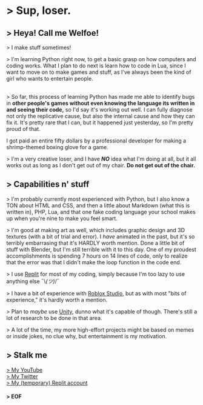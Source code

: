 # > Sup, loser.

## > Heya! Call me Welfoe!

\> I make stuff sometimes!

\> I'm learning Python right now, to get a basic grasp on how computers and coding works. What I plan to do next is learn how to code in Lua, since I want to move on to make games and stuff, as I've always been the kind of girl who wants to entertain people. <br> <br>

\> So far, this process of learning Python has made me able to identify bugs in **other people's games without even knowing the language its written in and seeing their code,** so I'd say it's working out well. I can fully diagnose not only the replicative cause, but also the internal cause and how they can fix it. It's pretty rare that I can, but it happened just yesterday, so I'm pretty proud of that.

I got paid an entire fifty dollars by a professional developer for making a shrimp-themed boxing glove for a game.

\> I'm a very creative loser, and I have ***NO*** idea what I'm doing at all, but it all works out as long as I don't get out of my chair. **Do not get out of the chair.**

## > Capabilities n' stuff

\> I'm probably currently most experienced with Python, but I also know a TON about HTML and CSS, and then a little about Markdown (what this is written in), PHP, Lua, and that one fake coding language your school makes up when you're nine to make you feel smart.

\> I'm good at making art as well, which includes graphic design and 3D textures (with a bit of trial and error). I *have* animated in the past, but it's so terribly embarrasing that it's HARDLY worth mention. Done a little bit of stuff with Blender, but I'm still terrible with it to this day. One of my proudest accomplishments is spending 7 hours on 14 lines of code, only to realize that the error was that I didn't make the loop function in the code end.

\> I use <a href="https://replit.com/~">Replit</a> for most of my coding, simply because I'm too lazy to use anything else ¯\\_(ツ)_/¯

\> I have a bit of experience with <a href="https://www.roblox.com/create">Roblox Studio</a>, but as with most "bits of experience," it's hardly worth a mention.

\> Plan to *maybe* use <a href="https://unity.com/">Unity</a>, dunno what it's capable of though. There's still a lot of research to be done in that area.

\> A lot of the time, my more high-effort projects might be based on memes or inside jokes, no clue why, but entertainment is my motivation.

## > Stalk me

<a href="https://www.youtube.com/channel/UCUs0ffSUKVUrtByQhaWqflw/"> \> My YouTube </a> <br>
<a href="https://twitter.com/welfoe"> \> My Twitter </a> <br>
<a href="https://replit.com/@as-shrimple-as"> \> My (temporary) Replit account </a>

#### > EOF
